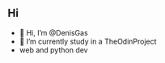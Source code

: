## Hi
- 👋 Hi, I’m @DenisGas
- 🌱 I’m currently study in a TheOdinProject
- web and python dev
<!---
## ME
<a href='https://svgshare.com/s/Vtv' ><img src='https://svgshare.com/i/Vtv.svg' title='DenGas-ico' /></a>

DenisGas/DenisGas is a ✨ special ✨ repository because its `README.md` (this file) appears on your GitHub profile.
You can click the Preview link to take a look at your changes.
--->
